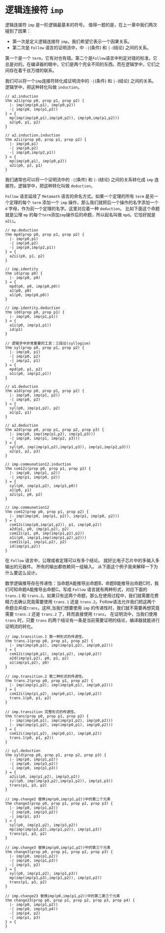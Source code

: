 
# 逻辑连接符 `imp`

逻辑连接符 `imp` 是一阶逻辑最基本的符号。
值得一题的是，在上一章中我们两次碰到了因果：

- 第一次是定义逻辑连接符 `imp`。我们希望它表示一个因果关系。
- 第二次是 `Follow` 语言的证明流中，中 `-|`(条件) 和 `|-`(结论) 之间的关系。

第一个是一个 `term`，它有对也有错。第二个是`Follow`语言中判定对错的标准，它总是对的。在编译器的眼中，它们是两个完全不同的东西。而在逻辑学中，它们之间存在着千丝万缕的联系。

我们可以将一个`imp`连接符转化成证明流中的 `-|`(条件) 和 `|-`(结论) 之间的关系。逻辑学中，把这种转化叫做 `induction`。

```follow
// a2.induction 
thm a2i(prop p0, prop p1, prop p2) {
  |- imp(imp(p0,p1), imp(p0,p2))
  -| imp(p0, imp(p1,p2))
} = {
  mp(imp(imp(p0,p1),imp(p0,p2)), imp(p0,imp(p1,p2)))
  a2(p0, p1, p2)
}
```

```follow
// a2.induction.induction
thm a2ii(prop p0, prop p1, prop p2) {
  |- imp(p0,p1)
  -| imp(p0,p2)
  -| imp(p0,imp(p2,p1))
} = {
  mp(imp(p0,p1), imp(p0,p2))
  a2i(p0, p2, p1)
}
```

我们通常也可以将一个证明流中的 `-|`(条件) 和 `|-`(结论) 之间的关系转化成 `imp` 连接符。逻辑学中，把这种转化叫做 `deduction`。

`Follow` 语言延续了 `Metamath` 语言的命名方式。如果一个定理的所有 `term` 是另一个定理的每个 `term` 添加一个 `imp` 操作，那么我们就把后一个操作的名字添加一个 `d` 字母，作为前一个定理的名字。这里对应着一种 `deduction`。
比如下面这个命题就是公理 `mp` 的每个`term`添加`imp`操作后的命题，所以起名叫做 `mpd`。它恰好就是 `a2ii`。

```follow
// mp.deduction
thm mpd(prop p0, prop p1, prop p2) {
  |- imp(p0,p1)
  -| imp(p0,p2)
  -| imp(p0,imp(p2,p1))
} = {
  a2ii(p0, p1, p2)
}
```

```follow
// imp.identity
thm id(prop p0) {
  |- imp(p0, p0)
} = {
  mpd(p0, p0, imp(p0,p0))
  a1(p0, p0)
  a1(p0, imp(p0,p0))
}
```

```follow
// imp.identity.deduction
thm idd(prop p0, prop p1) {
  |- imp(p0, imp(p1,p1))
} = {
  a1i(p0, imp(p1,p1))
  id(p1)
}
```

```follow
// 逻辑学中非常重要的工具：三段论(syllogism)
thm syl(prop p0, prop p1, prop p2) {
  |- imp(p0, p1)
  -| imp(p0, p2)
  -| imp(p2, p1)
} = {
  mpd(p0, p1, p2)
  a1i(p0, imp(p2,p1))
}
```

```follow
// a1.deduction
thm a1d(prop p0, prop p1, prop p2) {
  |- imp(p0, imp(p1, p2))
  -| imp(p0, p2)
} = {
  syl(p0, imp(p1,p2), p2)
  a1(p2, p1)
}
```

```follow
// a2.deduction
thm a2d(prop p0, prop p1, prop p2, prop p3) {
  |- imp(p0, imp(imp(p1,p2), imp(p1,p3)))
  -| imp(p0, imp(p1, imp(p2, p3)))
} = {
  syl(p0, imp(imp(p1,p2),imp(p1,p3)), imp(p1,imp(p2,p3)))
  a2(p1, p2, p3)
}
```

```follow
// imp.communation12.induction
thm com12i(prop p0, prop p1, prop p2) {
  |- imp(p0, imp(p1, p2))
  -| imp(p1, imp(p0, p2))
} = {
  syl(p0, imp(p1,p2), imp(p1,p0))
  a1(p0, p1)
  a2i(p1, p0, p2)
}
```

```follow
// imp.communation12
thm com12(prop p0, prop p1, prop p2) {
  |- imp(imp(p0, imp(p1, p2)), imp(p1, imp(p0, p2)))
} = {
  com12i(imp(p0,imp(p1,p2)), p1, imp(p0,p2))
  a2d(p1, p0, imp(p1,p2), p2)
  com12i(p1, p0, imp(imp(p1,p2),p2))
  a1i(p0, imp(p1,imp(imp(p1,p2),p2)))
  com12i(p1, imp(p1,p2), p2)
  id(imp(p1,p2))
}
```

在 `Follow` 语言中，公理或者定理可以有多个结论。
就好比电子芯片中的多输入多输出的元器件。
所有的输出都依赖同一组输入。
从下面这个例子我来解释一下为什么要这么设计。

数学逻辑推导存在传递性：当命题A能推导出命题B，命题B能推导出命题C时，我们可知命题A能推导出命题C。写成 `Follow` 语言就有两种形式，对应下面的 `trans.1` 和 `trans.2`。如果只有这两个命题，那么在使用过程中，我们就需要花费精力去确认究竟需要使用 `trans.1` 还是 `trans.2`。Follow语法允许我们把这两个命题合并成`trans`，这样,当我们想要使用 `imp` 的传递性时，我们就不需要再想究竟需要 `trans.1` 还是 `trans.2` 了，转而直接使用 `trans`。
在证明流中，当我们使用 `trans` 时，只要 `trans` 的两个结论有一条是当前需要证明的结论，编译器就能进行证明流的转化。

```follow
// imp.transition.1 第一种形式的传递性。
thm trans.1(prop p0, prop p1, prop p2) {
  |- imp(imp(p0,p1), imp(imp(p1,p2), imp(p0,p2)))
} = {
  com12i(imp(p0,p1), imp(p1,p2), imp(p0,p2))
  a2d(imp(p1,p2), p0, p1, p2)
  a1(imp(p1,p2), p0)
}
```

```follow
// imp.transition.2 第二种形式的传递性。
thm trans.2(prop p0, prop p1, prop p2) {
  |- imp(imp(p1,p2), imp(imp(p0,p1), imp(p0,p2)))
} = {
  com12i(imp(p1,p2), imp(p0,p1), imp(p0,p2))
  trans.1(p0, p1, p2)
}
```

```follow
// imp.transition 完整形式的传递性。
thm trans(prop p0, prop p1, prop p2) {
  |- imp(imp(p0,p1), imp(imp(p1,p2), imp(p0,p2)))
  |- imp(imp(p1,p2), imp(imp(p0,p1), imp(p0,p2)))
} = {
  com12i(imp(p1,p2), imp(p0,p1), imp(p0,p2))
  trans.1(p0, p1, p2))
}
```

```follow
// syl.deduction
thm syld(prop p0, prop p1, prop p2, prop p3) {
  |- imp(p0, imp(p1,p2))
  -| imp(p0, imp(p3,p2))
  -| imp(p0, imp(p1,p3))
} = {
  a2ii(p0, imp(p1,p2), imp(p3,p2))
  syl(p0, imp(imp(p3,p2),imp(p1,p2)), imp(p1,p3))
  trans(p1, p3, p2)
}
```

```follow 
// imp.change2 替换imp(p0,imp(p1,p2))中的第二个元素
thm change2(prop p0, prop p1, prop p2, prop p3) {
  |- imp(p0, imp(p1,p2))
  -| imp(p0, imp(p3,p2))
  -| imp(p1, p3)
} = {
  syl(p0, imp(p1,p2), imp(p3,p2))
  mp(imp(imp(p3,p2),imp(p1,p2)), imp(p1,p3))
  trans(p1, p3, p2)
}
```

```follow
// imp.change3 替换imp(p0,imp(p1,p2))中的第三个元素
thm change3(prop p0, prop p1, prop p2, prop p3) {
  |- imp(p0, imp(p1,p2))
  -| imp(p0, imp(p1,p3))
  -| imp(p3, p2)
} = {
  syl(p0, imp(p1,p2), imp(p1,p3))
  mp(imp(imp(p1,p3),imp(p1,p2)), imp(p3,p2))
  trans(p1, p3, p2)
}
```

```follow
// imp.change23 替换imp(p0,imp(p1,p2))中的第二第三个元素
thm change23(prop p0, prop p1, prop p2, prop p3, prop p4) {
  |- imp(p0, imp(p1,p2))
  -| imp(p0, imp(p3,p4))
  -| imp(p4, p2)
  -| imp(p1, p3)
} = {
}
```